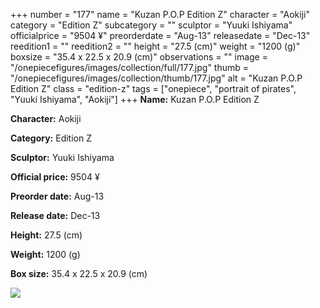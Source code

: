 +++
number = "177"
name = "Kuzan P.O.P Edition Z"
character = "Aokiji"
category = "Edition Z"
subcategory = ""
sculptor = "Yuuki Ishiyama"
officialprice = "9504 ¥"
preorderdate = "Aug-13"
releasedate = "Dec-13"
reedition1 = ""
reedition2 = ""
height = "27.5 (cm)"
weight = "1200 (g)"
boxsize = "35.4 x 22.5 x 20.9 (cm)"
observations = ""
image = "/onepiecefigures/images/collection/full/177.jpg"
thumb = "/onepiecefigures/images/collection/thumb/177.jpg"
alt = "Kuzan P.O.P Edition Z"
class = "edition-z"
tags = ["onepiece", "portrait of pirates", "Yuuki Ishiyama", "Aokiji"]
+++
**Name:** Kuzan P.O.P Edition Z

**Character:** Aokiji

**Category:** Edition Z 

**Sculptor:** Yuuki Ishiyama

**Official price:** 9504 ¥

**Preorder date:** Aug-13

**Release date:** Dec-13

**Height:** 27.5 (cm)

**Weight:** 1200 (g)

**Box size:** 35.4 x 22.5 x 20.9 (cm)

<img src="/onepiecefigures/images/collection/thumb/177.jpg">